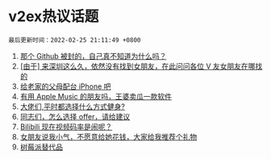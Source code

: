 # v2ex热议话题

`最后更新时间：2022-02-25 21:11:49 +0800`

1. [那个 Github 被封的，自己真不知道为什么吗？](https://www.v2ex.com/t/836360)
1. [[由于] 来深圳这么久，依然没有找到女朋友，在此问问各位 V 友女朋友在哪找的](https://www.v2ex.com/t/836301)
1. [给老家的父母配台 iPhone 吧](https://www.v2ex.com/t/836317)
1. [有用 Apple Music 的朋友吗，王婆卖瓜一款软件](https://www.v2ex.com/t/836309)
1. [大佬们,平时都选择什么方式健身?](https://www.v2ex.com/t/836306)
1. [同志们，怎么选择 offer，请给建议](https://www.v2ex.com/t/836300)
1. [Bilibili 现在视频码率是闹呢？](https://www.v2ex.com/t/836308)
1. [女朋友说我小气，不愿意给她花钱，大家给我推荐个礼物](https://www.v2ex.com/t/836323)
1. [树莓派替代品](https://www.v2ex.com/t/836327)

